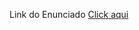 Link do Enunciado
[Click aqui](https://docs.google.com/document/d/1sPTdAVSG4fOHsHYF7x3sKACWSc8prS9R7wdt28pvzJo/edit?usp=sharing)
